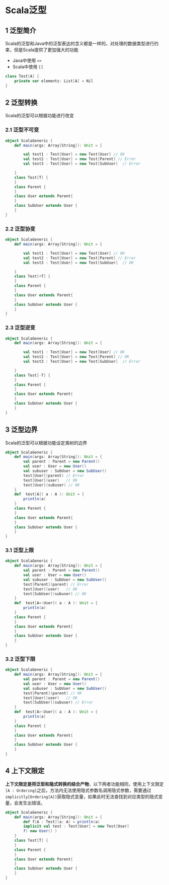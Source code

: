 # Scala泛型

## 1 泛型简介

Scala的泛型和Java中的泛型表达的含义都是一样的，对处理的数据类型进行约束，但是Scala提供了更加强大的功能

-   Java中使用 `<>`
-   Scala中使用 `[]`

```scala
class Test[A] {
    private var elements: List[A] = Nil
}
```

## 2 泛型转换

Scala的泛型可以根据功能进行改变

### 2.1 泛型不可变

```scala
object ScalaGeneric {
    def main(args: Array[String]): Unit = {

        val test1 : Test[User] = new Test[User] // OK
        val test2 : Test[User] = new Test[Parent] // Error
        val test3 : Test[User] = new Test[SubUser]  // Error

    }
    class Test[T] {
    }
    class Parent {
    }
    class User extends Parent{
    }
    class SubUser extends User {
    }
}
```



### 2.2 泛型协变

```scala
object ScalaGeneric {
    def main(args: Array[String]): Unit = {

        val test1 : Test[User] = new Test[User] // OK
        val test2 : Test[User] = new Test[Parent] // Error
        val test3 : Test[User] = new Test[SubUser]  // OK

    }
    class Test[+T] {
    }
    class Parent {
    }
    class User extends Parent{
    }
    class SubUser extends User {
    }
}
```



### 2.3 泛型逆变

```scala
object ScalaGeneric {
    def main(args: Array[String]): Unit = {

        val test1 : Test[User] = new Test[User] // OK
        val test2 : Test[User] = new Test[Parent] // OK
        val test3 : Test[User] = new Test[SubUser]  // Error

    }
    class Test[-T] {
    }
    class Parent {
    }
    class User extends Parent{
    }
    class SubUser extends User {
    }
}
```



## 3 泛型边界

Scala的泛型可以根据功能设定类树的边界

```scala
object ScalaGeneric {
    def main(args: Array[String]): Unit = {
        val parent : Parent = new Parent()
        val user : User = new User()
        val subuser : SubUser = new SubUser()
        test[User](parent) // Error
        test[User](user)   // OK
        test[User](subuser) // OK
    }
    def  test[A]( a : A ): Unit = {
        println(a)
    }
    class Parent {
    }
    class User extends Parent{
    }
    class SubUser extends User {
    }
}
```

### 3.1 泛型上限

```scala
object ScalaGeneric {
    def main(args: Array[String]): Unit = {
        val parent : Parent = new Parent()
        val user : User = new User()
        val subuser : SubUser = new SubUser()
        test[Parent](parent) // Error
        test[User](user)   // OK
        test[SubUser](subuser) // OK
    }
    def  test[A<:User]( a : A ): Unit = {
        println(a)
    }
    class Parent {
    }
    class User extends Parent{
    }
    class SubUser extends User {
    }
}
```



### 3.2 泛型下限

```scala
object ScalaGeneric {
    def main(args: Array[String]): Unit = {
        val parent : Parent = new Parent()
        val user : User = new User()
        val subuser : SubUser = new SubUser()
        test[Parent](parent) // OK
        test[User](user)   // OK
        test[SubUser](subuser) // Error
    }
    def  test[A>:User]( a : A ): Unit = {
        println(a)
    }
    class Parent {
    }
    class User extends Parent{
    }
    class SubUser extends User {
    }
}
```



## 4 上下文限定

​	**上下文限定是将泛型和隐式转换的结合产物**，以下两者功能相同，使用上下文限定`[A : Ordering]`之后，方法内无法使用隐式参数名调用隐式参数，需要通过`implicitly[Ordering[A]]`获取隐式变量，如果此时无法查找到对应类型的隐式变量，会发生出错误。

```scala
object ScalaGeneric {
    def main(args: Array[String]): Unit = {
        def f[A : Test](a: A) = println(a)
        implicit val test : Test[User] = new Test[User]
        f( new User() )
    }
    class Test[T] {
    }
    class Parent {
    }
    class User extends Parent{
    }
    class SubUser extends User {
    }
}
```

